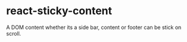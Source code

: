 # react-sticky-content
A DOM content whether its a side bar, content or footer can be stick on scroll.
